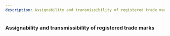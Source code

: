 ```yaml
---
description: Assignability and transmissibility of registered trade marks
---
```


### Assignability and transmissibility of registered trade marks

